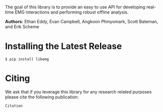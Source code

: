 <!-- Logo - Eventually -->
<!-- <style>
    img {
        display: block;
        margin-left: auto;
        margin-right: auto;
        width: 40%;
    }
</style>
![alt](logo.png) -->

The goal of this library is to provide an easy to use API for developing real-time EMG interactions and performing robust offline analysis.

<!-- [University of New Brunswick](https://www.unb.ca/)
[Institute of Biomedical Engineering Lab](https://www.unb.ca/ibme/) -->

**Authors**: Ethan Eddy, Evan Campbell, Angkoon Phinyomark, Scott Bateman, and Erik Scheme
<!-- Ethan Eddy, Evan Campbell, Angkoon Phinyomark, Scott Bateman, and Erik Scheme -->

# Installing the Latest Release
```
$ pip install libemg
```

# Citing
We ask that if you leverage this library for any research related purposes please cite the following publication:
```
Citation
```

